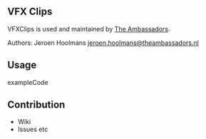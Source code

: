 ## VFX Clips

VFXClips is used and maintained by [The Ambassadors](http://www.theambassadors.nl/).

Authors: Jeroen Hoolmans <jeroen.hoolmans@theambassadors.nl>

## Usage

  exampleCode

## Contribution

- Wiki
- Issues etc
